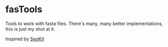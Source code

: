 # fasTools
Tools to work with fasta files. There's many, many better implementations, this is just my shot at it. 

Inspired by [SeqKit](https://github.com/shenwei356/seqkit)
